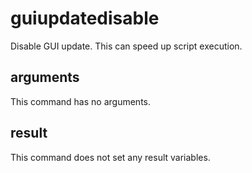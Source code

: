 # guiupdatedisable

Disable GUI update. This can speed up script execution.

## arguments

This command has no arguments.

## result

This command does not set any result variables.
